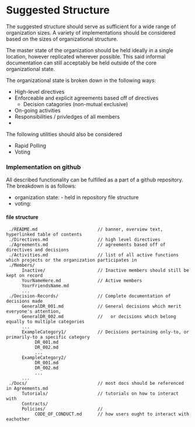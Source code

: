 # Suggested Structure

The suggested structure should serve as sufficient for a wide range of organization sizes. 
A variety of implementations should be considered based on the sizes of organizational structure. 

The master state of the organization should be held ideally in 
a single location, however replicated wherever possible.
This said informal documentation can still acceptably be held outside
of the core organizational state. 

The organizational state is broken down in the following ways: 
 - High-level directives 
 - Enforceable and explicit agreements based off of directives 
   - Decision catagories (non-mutual exclusive) 
 - On-going activities 
 - Responsibilities / privledges of all members
 - 

The following utilities should also be considered 
 - Rapid Polling
 - Voting



### Implementation on github

All described functionality can be fulfilled as a part of a github repository.
The breakdown is as follows: 

 - organization state: - held in repository file structure
 - voting: 

#### file structure

```
 ./README.md                       // banner, overview text, hyperlinked table of contents 
 ./Directives.md                   // high level directives
 ./Agreements.md                   // agreements based off of directives and decisions
 ./Activities.md                   // list of all active functions which projects or the organization participates in
 ./Members/
      Inactive/                    // Inactive members should still be kept on record
      YourNameHere.md              // Active members 
      YourFriendsName.md
      ... 
 ./Decision-Records/               // Complete documentation of decisions made
      GeneralDR_001.md             // General decisions which merit everyone's attention,  
      GeneralDR_002.md             //   or decisions which belong equally to multiple categories 
      ...
      ExampleCategory1/            // Decisions pertaining only-to, or primarily-to a specific category
           DR_001.md
           DR_002.md
           ...
      ExampleCategory2/
           DR_001.md
           DR_002.md
           ...
      ... 
 ./Docs/                           // most docs should be referenced in Agreements.md
      Tutorials/                   // tutorials on how to interact with 
      Contracts/
      Policies/                    // 
           CODE_OF_CONDUCT.md      // how users ought to interact with eachother
```
